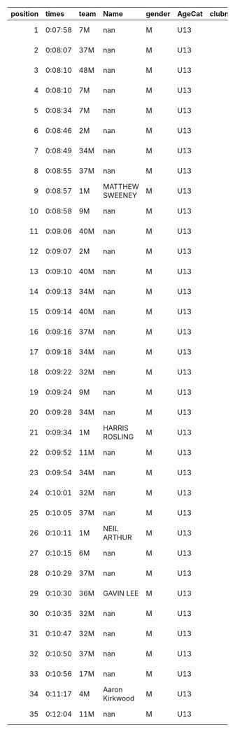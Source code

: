 |   position | times   | team   | Name            | gender   | AgeCat   |   clubnumber | Club name           | Website                               |   finishPosition |
|-----------:|:--------|:-------|:----------------|:---------|:---------|-------------:|:--------------------|:--------------------------------------|-----------------:|
|          1 | 0:07:58 | 7M     | nan             | M        | U13      |            7 | Giffnock North AC   | https://www.giffnocknorth.co.uk/      |                1 |
|          2 | 0:08:07 | 37M    | nan             | M        | U13      |           37 | Law & District AAC  | http://www.lawaac.co.uk/              |                2 |
|          3 | 0:08:10 | 48M    | nan             | M        | U13      |           48 | Springburn Harriers | https://www.springburnharriers.co.uk/ |                3 |
|          4 | 0:08:10 | 7M     | nan             | M        | U13      |            7 | Giffnock North AC   | https://www.giffnocknorth.co.uk/      |                4 |
|          5 | 0:08:34 | 7M     | nan             | M        | U13      |            7 | Giffnock North AC   | https://www.giffnocknorth.co.uk/      |                5 |
|          6 | 0:08:46 | 2M     | nan             | M        | U13      |            2 | Kilmarnock H&AC     | http://www.kilmarnockharriers.com/    |                6 |
|          7 | 0:08:49 | 34M    | nan             | M        | U13      |           34 | Kilbarchan AAC      | https://kilbarchanaac.org.uk/         |                7 |
|          8 | 0:08:55 | 37M    | nan             | M        | U13      |           37 | Law & District AAC  | http://www.lawaac.co.uk/              |                8 |
|          9 | 0:08:57 | 1M     | MATTHEW SWEENEY | M        | U13      |            1 | East Kilbride AC    | http://www.ekac.org.uk/               |                9 |
|         10 | 0:08:58 | 9M     | nan             | M        | U13      |            9 | Garscube Harriers   | https://www.garscubeharriers.org.uk/  |               10 |
|         11 | 0:09:06 | 40M    | nan             | M        | U13      |           40 | Motherwell AC       | https://motherwellac.com/             |               11 |
|         12 | 0:09:07 | 2M     | nan             | M        | U13      |            2 | Kilmarnock H&AC     | http://www.kilmarnockharriers.com/    |               12 |
|         13 | 0:09:10 | 40M    | nan             | M        | U13      |           40 | Motherwell AC       | https://motherwellac.com/             |               13 |
|         14 | 0:09:13 | 34M    | nan             | M        | U13      |           34 | Kilbarchan AAC      | https://kilbarchanaac.org.uk/         |               14 |
|         15 | 0:09:14 | 40M    | nan             | M        | U13      |           40 | Motherwell AC       | https://motherwellac.com/             |               15 |
|         16 | 0:09:16 | 37M    | nan             | M        | U13      |           37 | Law & District AAC  | http://www.lawaac.co.uk/              |               16 |
|         17 | 0:09:18 | 34M    | nan             | M        | U13      |           34 | Kilbarchan AAC      | https://kilbarchanaac.org.uk/         |               17 |
|         18 | 0:09:22 | 32M    | nan             | M        | U13      |           32 | Helensburgh AAC     | https://www.helensburghaac.com/       |               18 |
|         19 | 0:09:24 | 9M     | nan             | M        | U13      |            9 | Garscube Harriers   | https://www.garscubeharriers.org.uk/  |               19 |
|         20 | 0:09:28 | 34M    | nan             | M        | U13      |           34 | Kilbarchan AAC      | https://kilbarchanaac.org.uk/         |               20 |
|         21 | 0:09:34 | 1M     | HARRIS ROSLING  | M        | U13      |            1 | East Kilbride AC    | http://www.ekac.org.uk/               |               21 |
|         22 | 0:09:52 | 11M    | nan             | M        | U13      |           11 | Airdrie Harriers    | http://airdrieharriers.org/           |               22 |
|         23 | 0:09:54 | 34M    | nan             | M        | U13      |           34 | Kilbarchan AAC      | https://kilbarchanaac.org.uk/         |               23 |
|         24 | 0:10:01 | 32M    | nan             | M        | U13      |           32 | Helensburgh AAC     | https://www.helensburghaac.com/       |               24 |
|         25 | 0:10:05 | 37M    | nan             | M        | U13      |           37 | Law & District AAC  | http://www.lawaac.co.uk/              |               25 |
|         26 | 0:10:11 | 1M     | NEIL ARTHUR     | M        | U13      |            1 | East Kilbride AC    | http://www.ekac.org.uk/               |               26 |
|         27 | 0:10:15 | 6M     | nan             | M        | U13      |            6 | Cambuslang Harriers | https://cambuslangharriers.org/       |               27 |
|         28 | 0:10:29 | 37M    | nan             | M        | U13      |           37 | Law & District AAC  | http://www.lawaac.co.uk/              |               28 |
|         29 | 0:10:30 | 36M    | GAVIN LEE       | M        | U13      |           36 | Larkhall YMCA       | https://www.larkhallymcaharriers.org  |               29 |
|         30 | 0:10:35 | 32M    | nan             | M        | U13      |           32 | Helensburgh AAC     | https://www.helensburghaac.com/       |               30 |
|         31 | 0:10:47 | 32M    | nan             | M        | U13      |           32 | Helensburgh AAC     | https://www.helensburghaac.com/       |               31 |
|         32 | 0:10:50 | 37M    | nan             | M        | U13      |           37 | Law & District AAC  | http://www.lawaac.co.uk/              |               32 |
|         33 | 0:10:56 | 17M    | nan             | M        | U13      |           17 | Calderglen Harriers | http://www.calderglenharriers.org.uk/ |               33 |
|         34 | 0:11:17 | 4M     | Aaron Kirkwood  | M        | U13      |            4 | Inverclyde AC       | https://www.inverclydeac.org/         |               34 |
|         35 | 0:12:04 | 11M    | nan             | M        | U13      |           11 | Airdrie Harriers    | http://airdrieharriers.org/           |               35 |